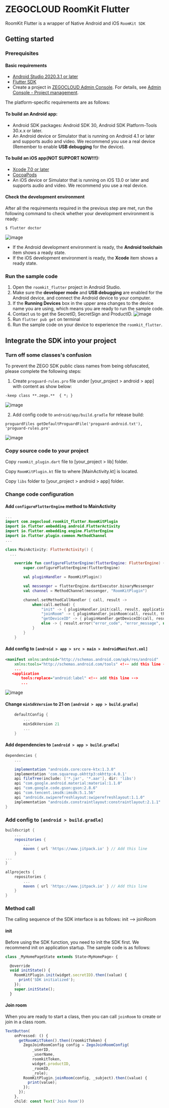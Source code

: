 # ZEGOCLOUD RoomKit Flutter
RoomKit Flutter is a wrapper of Native Android and iOS `RoomKit SDK`

## Getting started

### Prerequisites

#### Basic requirements

* [Android Studio 2020.3.1 or later](https://developer.android.com/studio)
* [Flutter SDK](https://docs.flutter.dev/get-started/install)
* Create a project in [ZEGOCLOUD Admin Console](https://zegocloud.com/). For details, see [Admin Console - Project management](https://docs.zegocloud.com/article/1271).

The platform-specific requirements are as follows:

#### To build an Android app:

* Android SDK packages: Android SDK 30, Android SDK Platform-Tools 30.x.x or later.
* An Android device or Simulator that is running on Android 4.1 or later and supports audio and video. We recommend you use a real device (Remember to enable **USB debugging** for the device).

#### To build an iOS app(NOT SUPPORT NOW!!!):

* [Xcode 7.0 or later](https://developer.apple.com/xcode/download)
* [CocoaPods](https://guides.cocoapods.org/using/getting-started.html#installation)
* An iOS device or Simulator that is running on iOS 13.0 or later and supports audio and video. We recommend you use a real device.

#### Check the development environment

After all the requirements required in the previous step are met, run the following command to check whether your development environment is ready:

```
$ flutter doctor
```

![image](docs/images/flutter_doctor.png)
* If the Android development environment is ready, the **Android toolchain** item shows a ready state.
* If the iOS development environment is ready, the **Xcode**  item shows a ready state.

### Run the sample code

1. Open the `roomkit_flutter` project in Android Studio.
2. Make sure the **developer mode** and **USB debugging** are enabled for the Android device, and connect the Android device to your computer.
3. If the **Running Devices** box in the upper area changes to the device name you are using, which means you are ready to run the sample code.
4. Contact us to get the SecretID, SecretSign and ProductID.
   ![image](docs/images/setup_token.jpg)
5. Run `flutter pub get` on terminal
6. Run the sample code on your device to experience the `roomkit_flutter`.

## Integrate the SDK into your project

### Turn off some classes's confusion

To prevent the ZEGO SDK public class names from being obfuscated, please complete the following steps:

1. Create `proguard-rules.pro` file under [your_project > android > app] with content as show below:
```
-keep class **.zego.**  { *; }
```
![image](docs/images/proguard_rules_file.jpg)

2. Add config code to `android/app/build.gradle` for release build:
```
proguardFiles getDefaultProguardFile('proguard-android.txt'), 'proguard-rules.pro'
```
![image](docs/images/proguard_rules_config.jpg)


### Copy source code to your project

Copy `roomkit_plugin.dart` file to [your_project > lib] folder.

Copy `RoomKitPlugin.kt` file to where [MainActivity.kt] is located.

Copy `libs` folder to [your_project > android > app] folder.

### Change code configuration

#### Add `configureFlutterEngine` method to MainActivity
```kotlin
...
import com.zegocloud.roomkit_flutter.RoomKitPlugin
import io.flutter.embedding.android.FlutterActivity
import io.flutter.embedding.engine.FlutterEngine
import io.flutter.plugin.common.MethodChannel
...

class MainActivity: FlutterActivity() {
  ...

    override fun configureFlutterEngine(flutterEngine: FlutterEngine) {
        super.configureFlutterEngine(flutterEngine)

        val pluginHandler = RoomKitPlugin()

        val messenger = flutterEngine.dartExecutor.binaryMessenger
        val channel = MethodChannel(messenger, "RoomKitPlugin")

        channel.setMethodCallHandler { call, result ->
            when(call.method) {
                "init" -> { pluginHandler.init(call, result, application) }
                "joinRoom" -> { pluginHandler.joinRoom(call, result, this@MainActivity) }
                "getDeviceID" -> { pluginHandler.getDeviceID(call, result) }
                else -> { result.error("error_code", "error_message", null) }
            }
        }
    }
```

#### Add config to `[android > app > src > main > AndroidManifest.xml]`
```xml
<manifest xmlns:android="http://schemas.android.com/apk/res/android"
    xmlns:tools="http://schemas.android.com/tools" <!-- add this line -->
    ...
   <application
       tools:replace="android:label" <!-- add this line -->
       ...
```
![image](docs/images/config_androidmanifest.gif)


#### Change `minSdkVersion` to 21 on `[android > app > build.gradle]`
```gradle
    defaultConfig {
        ...
        minSdkVersion 21
        ...
    }
```

#### Add dependencies to `[android > app > build.gradle]`
```gradle
dependencies {
    ...

    implementation "androidx.core:core-ktx:1.3.0"
    implementation 'com.squareup.okhttp3:okhttp:4.0.1'
    api fileTree(include: ['*.jar', '*.aar'], dir: 'libs')
    api "com.google.android.material:material:1.1.0"
    api "com.google.code.gson:gson:2.8.6"
    api "com.tencent.imsdk:imsdk:5.1.56"
    api "androidx.swiperefreshlayout:swiperefreshlayout:1.1.0"
    implementation "androidx.constraintlayout:constraintlayout:2.1.1"
}
```

### Add config to `[android > build.gradle]`
```gradle
buildscript {
    ...
    repositories {
        ...
        maven { url 'https://www.jitpack.io' } // Add this line
    }
...
}

allprojects {
    repositories {
        ...
        maven { url 'https://www.jitpack.io' } // Add this line
    }
}
```

### Method call

The calling sequence of the SDK interface is as follows:
init --> joinRoom

#### init

Before using the SDK function, you need to init the SDK first. We recommend init on application startup. The sample code is as follows:

```js
class _MyHomePageState extends State<MyHomePage> {

  @override
  void initState() {
    RoomKitPlugin.init(widget.secretID).then((value) {
      print('SDK initialized');
    });
    super.initState();
  }
```

#### Join room

When you are ready to start a class, then you can call `joinRoom` to create or join in a class room.

```js
TextButton(
    onPressed: () {
      getRoomKitToken().then((roomkitToken) {
        ZegoJoinRoomConfig config = ZegoJoinRoomConfig(
            _userID,
            _userName,
            roomkitToken,
            widget.productID,
            _roomID,
            _role);
        RoomKitPlugin.joinRoom(config, _subject).then((value) {
          print(value);
        });
      });
    },
    child: const Text('Join Room'))
```
